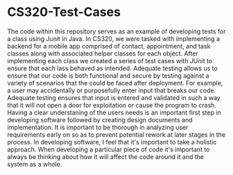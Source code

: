 # CS320-Test-Cases
The code within this repository serves as an example of developing tests for a class using Junit in Java. In CS320, we were tasked with implementing a 
backend for a mobile app comprised of contact, appointment, and task classes along with associated helper classes for each object. After implementing each class we created a series of test cases with JUnit to ensure that each lass behaved as intended. Adequate testing allows us to ensure that our code is both functional and secure by testing against a variety of scenarios that the could be faced after deployment. For example, a user may accidentally or purposefully enter input that breaks our code. Adequate testing  ensures that input is entered and validated in such a way that it will not open a door for exploitation or cause the program to crash. Having a clear understaning of the users needs is an important first step in developing software followed by creating design documents and implementation. It is important to be thorough in analyzing user requirements early on so as to prevent potential rework at later stages in the process. In developing software, I feel that it's important to take a holistic approach. When developing a particular piece of code it's important to always be thinking about how it will affect the code around it and the system as a whole.
